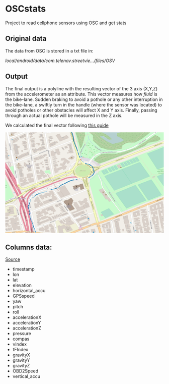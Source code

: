 # OSCstats
Project to read cellphone sensors using OSC and get stats

## Original data
The data from OSC is stored in a txt file in:

*local/android/data/com.telenav.streetvie.../files/OSV*


## Output

The final output is a polyline with the resulting vector of the 3 axis (X,Y,Z) from the accelerometer as an attribute. This vector measures how *fluid* is the bike-lane. Sudden braking to avoid a pothole or any other interruption in the bike-lane, a swiftly turn in the handle (where the sensor was located) to avoid potholes or other obstacles will affect X and Y axis. Finally, passing through an actual pothole will be measured in the Z axis.

We calculated the final vector following [this guide](http://www.starlino.com/imu_guide.html)

![Final output in QGIS](img/firstTest.png)

## Columns data:
[Source](https://github.com/openstreetcam/openstreetview.org/issues/109)
* timestamp
* lon
* lat
* elevation 
* horizontal_accu
* GPSspeed
* yaw
* pitch
* roll
* accelerationX
* accelerationY
* accelerationZ
* pressure
* compas
* vIndex
* tFIndex
* gravityX
* gravityY
* gravityZ
* OBD2Speed
* vertical_accu


